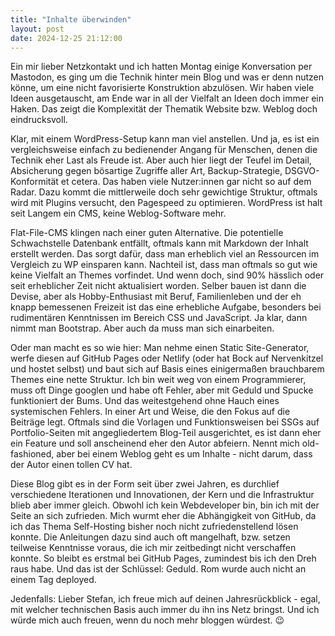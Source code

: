 ```yaml
---
title: "Inhalte überwinden"
layout: post
date: 2024-12-25 21:12:00
---
```


Ein mir lieber Netzkontakt und ich hatten Montag einige Konversation per Mastodon, es ging um die Technik hinter mein Blog und was er denn nutzen könne, um eine nicht favorisierte Konstruktion abzulösen. Wir haben viele Ideen ausgetauscht, am Ende war in all der Vielfalt an Ideen doch immer ein Haken. Das zeigt die Komplexität der Thematik Website bzw. Weblog doch eindrucksvoll.

Klar, mit einem WordPress-Setup kann man viel anstellen. Und ja, es ist ein vergleichsweise einfach zu bedienender Angang für Menschen, denen die Technik eher Last als Freude ist. Aber auch hier liegt der Teufel im Detail, Absicherung gegen bösartige Zugriffe aller Art, Backup-Strategie, DSGVO-Konformität et cetera. Das haben viele Nutzer:innen gar nicht so auf dem Radar. Dazu kommt die mittlerweile doch sehr gewichtige Struktur, oftmals wird mit Plugins versucht, den Pagespeed zu optimieren. WordPress ist halt seit Langem ein CMS, keine Weblog-Software mehr.

Flat-File-CMS klingen nach einer guten Alternative. Die potentielle Schwachstelle Datenbank entfällt, oftmals kann mit Markdown der Inhalt erstellt werden. Das sorgt dafür, dass man erheblich viel an Ressourcen im Vergleich zu WP einsparen kann. Nachteil ist, dass man oftmals so gut wie keine Vielfalt an Themes vorfindet. Und wenn doch, sind 90% hässlich oder seit erheblicher Zeit nicht aktualisiert worden. Selber bauen ist dann die Devise, aber als Hobby-Enthusiast mit Beruf, Familienleben und der eh knapp bemessenen Freizeit ist das eine erhebliche Aufgabe, besonders bei rudimentären Kenntnissen im Bereich CSS und JavaScript. Ja klar, dann nimmt man Bootstrap. Aber auch da muss man sich einarbeiten.

Oder man macht es so wie hier: Man nehme einen Static Site-Generator, werfe diesen auf GitHub Pages oder Netlify (oder hat Bock auf Nervenkitzel und hostet selbst) und baut sich auf Basis eines einigermaßen brauchbarem Themes eine nette Struktur. Ich bin weit weg von einem Programmierer, muss oft Dinge googlen und habe oft Fehler, aber mit Geduld und Spucke funktioniert der Bums. Und das weitestgehend ohne Hauch eines systemischen Fehlers. In einer Art und Weise, die den Fokus auf die Beiträge legt. Oftmals sind die Vorlagen und Funktionsweisen bei SSGs auf Portfolio-Seiten mit angegliedertem Blog-Teil ausgerichtet, es ist dann eher ein Feature und soll anscheinend eher den Autor abfeiern. Nennt mich old-fashioned, aber bei einem Weblog geht es um Inhalte - nicht darum, dass der Autor einen tollen CV hat.

Diese Blog gibt es in der Form seit über zwei Jahren, es durchlief verschiedene Iterationen und Innovationen, der Kern und die Infrastruktur blieb aber immer gleich. Obwohl ich kein Webdeveloper bin, bin ich mit der Seite an sich zufrieden. Mich wurmt eher die Abhängigkeit von GitHub, da ich das Thema Self-Hosting bisher noch nicht zufriedenstellend lösen konnte. Die Anleitungen dazu sind auch oft mangelhaft, bzw. setzen teilweise Kenntnisse voraus, die ich mir zeitbedingt nicht verschaffen konnte. So bleibt es erstmal bei GitHub Pages, zumindest bis ich den Dreh raus habe. Und das ist der Schlüssel: Geduld. Rom wurde auch nicht an einem Tag deployed.

Jedenfalls: Lieber Stefan, ich freue mich auf deinen Jahresrückblick - egal, mit welcher technischen Basis auch immer du ihn ins Netz bringst. Und ich würde mich auch freuen, wenn du noch mehr bloggen würdest. 😉